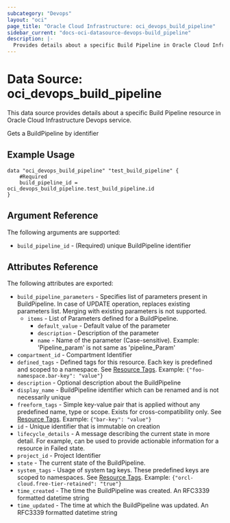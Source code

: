 ```yaml
---
subcategory: "Devops"
layout: "oci"
page_title: "Oracle Cloud Infrastructure: oci_devops_build_pipeline"
sidebar_current: "docs-oci-datasource-devops-build_pipeline"
description: |-
  Provides details about a specific Build Pipeline in Oracle Cloud Infrastructure Devops service
---
```


# Data Source: oci_devops_build_pipeline
This data source provides details about a specific Build Pipeline resource in Oracle Cloud Infrastructure Devops service.

Gets a BuildPipeline by identifier

## Example Usage

```hcl
data "oci_devops_build_pipeline" "test_build_pipeline" {
	#Required
	build_pipeline_id = oci_devops_build_pipeline.test_build_pipeline.id
}
```

## Argument Reference

The following arguments are supported:

* `build_pipeline_id` - (Required) unique BuildPipeline identifier


## Attributes Reference

The following attributes are exported:

* `build_pipeline_parameters` - Specifies list of parameters present in BuildPipeline. In case of UPDATE operation, replaces existing parameters list. Merging with existing parameters is not supported. 
	* `items` - List of Parameters defined for a BuildPipeline.
		* `default_value` - Default value of the parameter
		* `description` - Description of the parameter
		* `name` - Name of the parameter (Case-sensitive). Example: 'Pipeline_param' is not same as 'pipeline_Param' 
* `compartment_id` - Compartment Identifier
* `defined_tags` - Defined tags for this resource. Each key is predefined and scoped to a namespace. See [Resource Tags](https://docs.cloud.oracle.com/iaas/Content/General/Concepts/resourcetags.htm). Example: `{"foo-namespace.bar-key": "value"}`
* `description` - Optional description about the BuildPipeline
* `display_name` - BuildPipeline identifier which can be renamed and is not necessarily unique
* `freeform_tags` - Simple key-value pair that is applied without any predefined name, type or scope. Exists for cross-compatibility only.  See [Resource Tags](https://docs.cloud.oracle.com/iaas/Content/General/Concepts/resourcetags.htm). Example: `{"bar-key": "value"}`
* `id` - Unique identifier that is immutable on creation
* `lifecycle_details` - A message describing the current state in more detail. For example, can be used to provide actionable information for a resource in Failed state.
* `project_id` - Project Identifier
* `state` - The current state of the BuildPipeline.
* `system_tags` - Usage of system tag keys. These predefined keys are scoped to namespaces. See [Resource Tags](https://docs.cloud.oracle.com/iaas/Content/General/Concepts/resourcetags.htm). Example: `{"orcl-cloud.free-tier-retained": "true"}`
* `time_created` - The time the BuildPipeline was created. An RFC3339 formatted datetime string
* `time_updated` - The time at which the BuildPipeline was updated. An RFC3339 formatted datetime string


